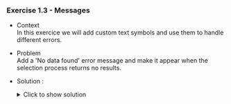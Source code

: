 
### Exercise 1.3 - Messages


- Context \
  In this exercice we will add custom text symbols and use them to handle different errors.
- Problem \
  Add a 'No data found' error message and make it appear when the selection process returns no results.

- Solution :
  <details>
    <summary>Click to show solution</summary>
    
    First we add our text symbol to the text elements
    
    ![No-Data](https://github.com/Fabeure/ABAP-Initiation/blob/main/Images/No_Data.png)


    now lets modify our code to account for the case where the selection process returns no results:

  ```abap
  DATA : s_idsal TYPE ZEXOSALARIES-ID_SAL,
          s_nomsal TYPE ZEXOSALARIES-NOM_SALARIES,
          s_prenomsal TYPE ZEXOSALARIES-PRENOM_SALARIES,
          s_datnaissancesal TYPE ZEXOSALARIES-DATE_DE_NAISSANCE,
          IT_SALARIES TYPE TABLE OF ZEXOSALARIES,
          WA_SALARIES TYPE ZEXOSALARIES.

  SELECT-OPTIONS :
     s_id for s_idsal,
     s_nom for s_nomsal NO INTERVALS,
     s_prenom for s_prenomsal NO INTERVALS,
     s_dat for s_datnaissancesal.


  Select *
  from ZEXOSALARIES
  into table IT_SALARIES
  where ID_SAL IN S_ID
  AND NOM_SALARIES IN S_NOM
  AND PRENOM_SALARIES IN S_PRENOM
  AND DATE_DE_NAISSANCE IN S_DAT.

  " sy-subrc will return 0 if atleast 1 result is found
  IF sy-subrc <> 0.
  MESSAGE text-E02 TYPE 'E'.
  ENDIF.

  

  LOOP AT IT_SALARIES into WA_SALARIES.
    WRITE WA_SALARIES-ID_SAL.
    WRITE WA_SALARIES-NOM_SALARIES.
    WRITE /. "breakline to make result more readable
  ENDLOOP.
  ```

  ![No-Data](https://github.com/Fabeure/ABAP-Initiation/blob/main/Images/No_Data_Result.png)


  </details>
